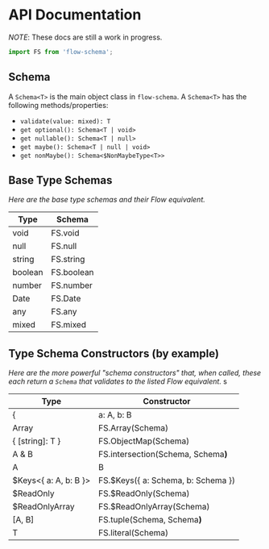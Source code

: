 # API Documentation

_NOTE_: These docs are still a work in progress.

```js
import FS from 'flow-schema';
```

## Schema

A `Schema<T>` is the main object class in `flow-schema`. A `Schema<T>` has the following methods/properties:

- `validate(value: mixed): T`
- `get optional(): Schema<T | void>`
- `get nullable(): Schema<T | null>`
- `get maybe(): Schema<T | null | void>`
- `get nonMaybe(): Schema<$NonMaybeType<T>>`

## Base Type Schemas

_Here are the base type schemas and their Flow equivalent._

| Type    | Schema     |
|---------|------------|
| void    | FS.void    |
| null    | FS.null    |
| string  | FS.string  |
| boolean | FS.boolean |
| number  | FS.number  |
| Date    | FS.Date    |
| any     | FS.any     |
| mixed   | FS.mixed   |

## Type Schema Constructors (by example)

_Here are the more powerful "schema constructors" that, when called, these each return a `Schema` that validates to the listed Flow equivalent._
s

| Type                  | Constructor                               |
|-----------------------|-------------------------------------------|
| {| a: A, b: B |}      | FS.Object({ a: Schema<A>, b: Schema<B> }) |
| Array<T>              | FS.Array(Schema<T>)                       |
| { [string]: T }       | FS.ObjectMap(Schema<T>)                   |
| A & B                 | FS.intersection(Schema<A>, Schema<B>)     |
| A | B                 | FS.union(Schema<A>, Schema<B>)            |
| $Keys<{ a: A, b: B }> | FS.$Keys({ a: Schema, b: Schema })        |
| $ReadOnly<T>          | FS.$ReadOnly(Schema<T>)                   |
| $ReadOnlyArray<T>     | FS.$ReadOnlyArray(Schema<T>)              |
| [A, B]                | FS.tuple(Schema<A>, Schema<B>)            |
| T                     | FS.literal<T>(Schema<T>)                  |